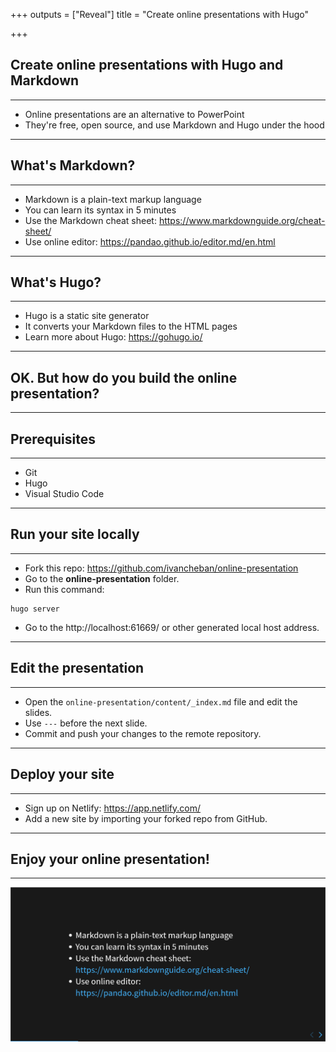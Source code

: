 +++
outputs = ["Reveal"]
title = "Create online presentations with Hugo"

+++
## Create online presentations with Hugo and Markdown

---

* Online presentations are an alternative to PowerPoint
* They're free, open source, and use Markdown and Hugo under the hood

---

## What's Markdown?

---

* Markdown is a plain-text markup language
* You can learn its syntax in 5 minutes
* Use the Markdown cheat sheet: https://www.markdownguide.org/cheat-sheet/
* Use online editor: https://pandao.github.io/editor.md/en.html

---

## What's Hugo?

---

* Hugo is a static site generator
* It converts your Markdown files to the HTML pages
* Learn more about Hugo: https://gohugo.io/

---

## OK. But how do you build the online presentation?

---

## Prerequisites

---

* Git
* Hugo
* Visual Studio Code

---

## Run your site locally

---

* Fork this repo: https://github.com/ivancheban/online-presentation
* Go to the **online-presentation** folder.
* Run this command:
```
hugo server
```
* Go to the http://localhost:61669/ or other generated local host address.

---

## Edit the presentation

---

* Open the `online-presentation/content/_index.md` file and edit the slides.
* Use `---` before the next slide.
* Commit and push your changes to the remote repository.

---

## Deploy your site

---

* Sign up on Netlify: https://app.netlify.com/
* Add a new site by importing your forked repo from GitHub.

---

## Enjoy your online presentation!

---

![img](img/online-presentation.png)